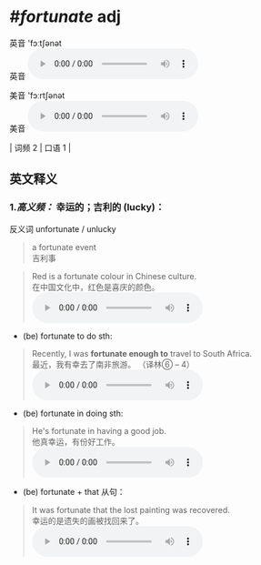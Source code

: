 # ***\#fortunate*** adj
英音 'fɔːtʃənət  
英音
<audio src="./media/fortunate-B.aac" controls="controls"></audio>

美音 'fɔːrtʃənət  
美音
<audio src="./media/fortunate.aac" controls="controls"></audio>



| 词频 2 | 口语 1 |  

英文释义
---
### 1.*高义频：* **幸运的；吉利的 (lucky)：**  
反义词 unfortunate / unlucky 

 > a fortunate event   
 > 吉利事    

 > Red is a fortunate colour in Chinese culture.  
 > 在中国文化中，红色是喜庆的颜色。    
<audio src="./media/fortunate-1.aac" controls="controls"></audio>

- (be) fortunate to do sth:

 > Recently, I was **fortunate enough to** travel to South Africa.  
 > 最近，我有幸去了南非旅游。  （译林⑥ – 4）  
<audio src="./media/fortunate-2.aac" controls="controls"></audio>

- (be) fortunate in doing sth:

 > He's fortunate in having a good job.  
 > 他真幸运，有份好工作。    
<audio src="./media/fortunate-3.aac" controls="controls"></audio>

- (be) fortunate + that 从句：

 > It was fortunate that the lost painting was recovered.  
 > 幸运的是遗失的画被找回来了。    
<audio src="./media/fortunate-4.aac" controls="controls"></audio>



